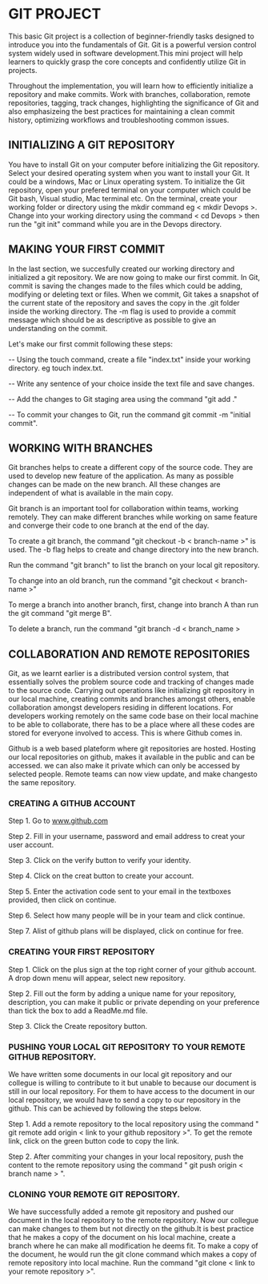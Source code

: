 # GIT PROJECT
  This basic Git project is a collection of beginner-friendly tasks designed to introduce you into the fundamentals of Git. Git is a powerful version control system widely used in software development.This mini project will help learners to quickly grasp the core concepts and confidently utilize Git in projects.

  Throughout the implementation, you will learn how to efficiently initialize a repository and make commits. Work with branches, collaboration, remote repositories, tagging, track changes, highlighting the significance of Git and also emphasizeing the best practices for maintaining a clean commit history, optimizing workflows and troubleshooting common issues.
## INITIALIZING A GIT REPOSITORY
  You have to install Git on your computer before initializing the Git repository. Select your desired operating system when you want to install your Git. It could be a windows, Mac or Linux operating system. To initialize the Git repository, open your prefered terminal on your computer which could  be Git bash, Visual studio, Mac terminal etc. On the terminal, create your working folder or directory using the mkdir command eg < mkdir Devops >. Change into your working directory using the command < cd Devops > then run the "git init" command while you are in the Devops directory.
## MAKING YOUR FIRST COMMIT  
  In the last section, we succesfully created our working directory and initialized a git repository. We are now going to make our first commit. In Git, commit is saving the changes made to the files which could be adding, modifying or deleting text or files. When we commit, Git takes a snapshot of the current state of the repository and saves the copy in the .git folder inside the working directory. The -m flag is used to provide a commit message which should be as descriptive as possible to give an understanding on the commit.
  
  Let's make our first commit following these steps:
    
  -- Using the touch command, create a file "index.txt" inside your working directory. eg touch index.txt.
  
  -- Write any sentence of your choice inside the text file and save changes.

  -- Add the changes to Git staging area using the command "git add ."

  -- To commit your changes to Git, run the command git commit -m "initial commit".
## WORKING WITH BRANCHES  
  Git branches helps to create a different copy of the source code. They are used to develop new feature of the application. As many as possible changes can be made on the new branch. All these changes are independent of what is available in the main copy.

  Git branch is an important tool for collaboration within teams, working remotely. They can make different branches while working on same feature and converge their code to one branch at the end of the day.
 
 To create a git branch, the command "git checkout -b < branch-name >" is used. The -b flag helps to create and change directory into the new branch.

  Run the command "git branch" to list the branch on your local git repository.

  To change into an old branch, run the command "git checkout < branch-name >" 

  To merge a branch into another branch, first, change into branch A than run the git command "git merge B". 

  To delete a branch, run the command "git branch -d < branch_name >

  ## COLLABORATION AND REMOTE REPOSITORIES

  Git, as we learnt earlier is a distributed version control system, that essentially solves the problem source code and tracking of changes made to the source code. Carrying out operations like initializing git repository in our local machine, creating commits and branches amongst others, enable collaboration amongst developers residing in different locations. For developers working remotely on the same code base on their local machine to be able to collaborate, there has to be a place where all these codes are stored for everyone involved to access. This is where Github comes in. 

  Github is a web based plateform where git repositories are hosted. Hosting our local repositories on github, makes it available in the public and can be accessed. we can also make it private which can only be accessed by selected people. Remote teams can now view update,  and make changesto the same repository.

  ### CREATING A GITHUB ACCOUNT
  Step 1. Go to www.github.com

  Step 2. Fill in your username, password and email address to creat your user account.

  Step 3. Click on the verify button to verify your identity.

  Step 4. Click on the creat button to create your account.

  Step 5. Enter the activation code sent to your email in the textboxes provided, then click on continue.

   Step 6. Select how many people will be in your team and click continue.

   Step 7. Alist of github plans will be displayed, click on continue for free.

   ### CREATING YOUR FIRST REPOSITORY
Step 1. Click on the plus sign at the top right corner of your github account. A drop down menu will appear, select new repository.

Step 2. Fill out the form by adding a unique name for your repository, description, you can make it public or private depending on your preference than tick the box to add a ReadMe.md file.

Step 3. Click the Create repository button. 

### PUSHING YOUR LOCAL GIT REPOSITORY TO YOUR REMOTE GITHUB REPOSITORY.

We have written some documents in our local git repository and our collegue is willing to contribute to it but unable to because our document is still in our local repository. For them to have access to the document in our local repository, we would have to send a copy to our repository in the github. This can be achieved by following the steps below.

Step 1. Add a remote repository to the local repository using the command " git remote add origin < link to your github repository >". To get the remote link, click on the green button code to copy the link.

Step 2. After commiting your changes in your local repository, push the content to the remote repository using the command " git push origin < branch name > ".

### CLONING YOUR REMOTE GIT REPOSITORY.

We have successfully added a remote git repository and pushed our document in the local repository to the remote repository. Now our collegue can make changes to them but not directly on the github.It is best practice that he makes a copy of the document on his local machine, create a branch where he can make all modification he deems fit. To make a copy of the document, he would run the git clone command which makes a copy of remote repository into local machine. Run the command "git clone < link to your remote repository >".








   

  
  

